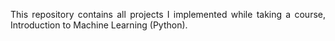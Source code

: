 <p align="justify">This repository contains all projects I implemented while taking a course, Introduction to Machine Learning (Python).</p>

<p align="justify"></p><p align="justify"></p>
